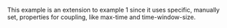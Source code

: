 This example is an extension to example 1 since it uses specific, manually set, properties for coupling, like max-time and time-window-size. 